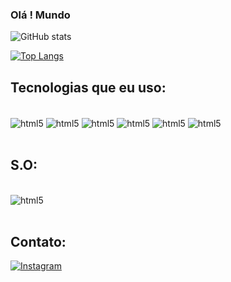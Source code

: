 ### Olá ! Mundo 

![GitHub stats](https://github-readme-stats.vercel.app/api?username=SmokeBr&show_icons=true&theme=synthwave)

[![Top Langs](https://github-readme-stats.vercel.app/api/top-langs/?username=SmokeBr&layout=demo)](https://github.com/anuraghazra/github-readme-stats)

## Tecnologias que eu uso: ##

<div style="display: inline_block"><br>
  <img align="center" alt="html5" src="https://img.shields.io/badge/Python-14354C?style=for-the-badge&logo=python&logoColor=white" />
  <img align="center" alt="html5" src="https://img.shields.io/badge/JavaScript-F7DF1E?style=for-the-badge&logo=javascript&logoColor=black" />
  <img align="center" alt="html5" src="https://img.shields.io/badge/Dart-0175C2?style=for-the-badge&logo=dart&logoColor=white" />
  <img align="center" alt="html5" src="https://img.shields.io/badge/Ruby-CC342D?style=for-the-badge&logo=ruby&logoColor=white" />
  <img align="center" alt="html5" src="https://img.shields.io/badge/Shell_Script-121011?style=for-the-badge&logo=gnu-bash&logoColor=white" />
   <img align="center" alt="html5" src="https://img.shields.io/badge/Java-ED8B00?style=for-the-badge&logo=java&logoColor=white" />
  </div>
<br>

## S.O:
<div style="display: inline_block"><br>
  <img align="center" alt="html5" src="https://img.shields.io/badge/Ubuntu-E95420?style=for-the-badge&logo=ubuntu&logoColor=white" />
</div>
<br>

## Contato: ##
[![Instagram](https://img.shields.io/badge/Instagram-E4405F?style=for-the-badge&logo=instagram&logoColor=white)](https://www.instagram.com/javascript_python/?hl=pt-br)
